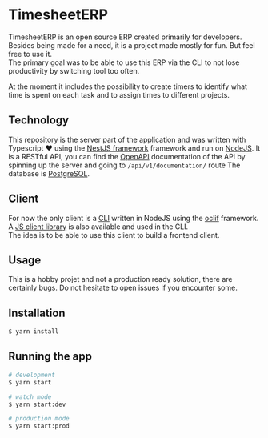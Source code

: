 # TimesheetERP
TimesheetERP is an open source ERP created primarily for developers. Besides being made for a need, it is a project made mostly for fun. But feel free to use it.  
The primary goal was to be able to use this ERP via the CLI to not lose productivity by switching tool too often.  

At the moment it includes the possibility to create timers to identify what time is spent on each task and to assign times to different projects. 

## Technology
This repository is the server part of the application and was written with Typescript ❤ using the [NestJS framework](https://nestjs.com) framework and run on [NodeJS](https://nodejs.org/en/). It is a RESTful API, you can find the [OpenAPI](https://swagger.io/) documentation of the API by spinning up the server and going to `/api/v1/documentation/` route
The database is [PostgreSQL](https://www.postgresql.org/).

## Client
For now the only client is a [CLI](https://github.com/Florian-Varrin/timesheeterp-cli) written in NodeJS using the [oclif](https://oclif.io/) framework. A [JS client library](https://github.com/Florian-Varrin/timesheeterp-client-js-sdk) is also available and used in the CLI.  
The idea is to be able to use this client to build a frontend client.

## Usage
This is a hobby projet and not a production ready solution, there are certainly bugs. Do not hesitate to open issues if you encounter some. 

## Installation
```bash
$ yarn install
```

## Running the app
```bash
# development
$ yarn start

# watch mode
$ yarn start:dev

# production mode
$ yarn start:prod
```
